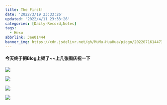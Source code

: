 ```yaml
---
title: The First!
date: '2022/3/19 23:33:26'
updated: '2022/4/11 23:33:26'
categories: [Daily-Record,Notes]
tags:
  - Hexo
abbrlink: 3ee01444
banner_img: https://cdn.jsdelivr.net/gh/MuMu-HuaHua/picgo/202207161447384.jpg
---
```

<!--more-->
#### 今天终于把Blog上架了~~上几张图庆祝一下
![](https://cdn.jsdelivr.net/gh/MuMu-HuaHua/picgo/202203191044844.png)

![](https://cdn.jsdelivr.net/gh/MuMu-HuaHua/picgo/202203191053142.png)

![](https://cdn.jsdelivr.net/gh/MuMu-HuaHua/picgo/202207160934027.png)

![](https://cdn.jsdelivr.net/gh/MuMu-HuaHua/picgo/202203191044847.png)
